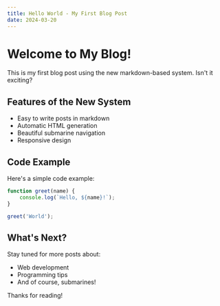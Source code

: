 ```yaml
---
title: Hello World - My First Blog Post
date: 2024-03-20
---
```


# Welcome to My Blog!

This is my first blog post using the new markdown-based system. Isn't it exciting?

## Features of the New System

- Easy to write posts in markdown
- Automatic HTML generation
- Beautiful submarine navigation
- Responsive design

## Code Example

Here's a simple code example:

```javascript
function greet(name) {
    console.log(`Hello, ${name}!`);
}

greet('World');
```

## What's Next?

Stay tuned for more posts about:
- Web development
- Programming tips
- And of course, submarines!

Thanks for reading! 
